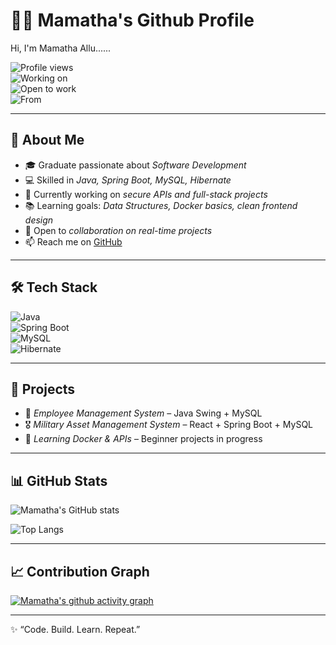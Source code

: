 # 👩‍💻 Mamatha's Github Profile  

Hi, I'm  Mamatha Allu......

![Profile views](https://komarev.com/ghpvc/?username=ALLUMAMATHA&color=purple)  
![Working on](https://img.shields.io/badge/Working%20on-Full%20Stack%20Development-brown)  
![Open to work](https://img.shields.io/badge/Open%20to-Real%20Time%20Projects-green)  
![From](https://img.shields.io/badge/From-India-orange)  

---

## 🌟 About Me  
- 🎓 Graduate passionate about *Software Development*  
- 💻 Skilled in *Java, Spring Boot, MySQL, Hibernate*  
- 🚀 Currently working on *secure APIs and full-stack projects*  
- 📚 Learning goals: *Data Structures, Docker basics, clean frontend design*  
- 🤝 Open to *collaboration on real-time projects*  
- 📫 Reach me on [GitHub](https://github.com/ALLUMAMATHA)  

---

## 🛠 Tech Stack  
![Java](https://img.shields.io/badge/Java-purple?style=for-the-badge&logo=java&logoColor=white)  
![Spring Boot](https://img.shields.io/badge/SpringBoot-brown?style=for-the-badge&logo=springboot&logoColor=white)  
![MySQL](https://img.shields.io/badge/MySQL-green?style=for-the-badge&logo=mysql&logoColor=white)  
![Hibernate](https://img.shields.io/badge/Hibernate-darkgreen?style=for-the-badge&logo=hibernate&logoColor=white)  

---

## 📌 Projects  
- 🏢 *Employee Management System* – Java Swing + MySQL  
- 🎖 *Military Asset Management System* – React + Spring Boot + MySQL  
- 🌱 *Learning Docker & APIs* – Beginner projects in progress  

---

## 📊 GitHub Stats  

![Mamatha's GitHub stats](https://github-readme-stats.vercel.app/api?username=ALLUMAMATHA&show_icons=true&theme=radical)  

![Top Langs](https://github-readme-stats.vercel.app/api/top-langs/?username=ALLUMAMATHA&layout=compact&theme=tokyonight)  

---

## 📈 Contribution Graph  

[![Mamatha's github activity graph](https://github-readme-activity-graph.vercel.app/graph?username=ALLUMAMATHA&theme=react-dark)](https://github.com/ashutosh00710/github-readme-activity-graph)  

---
✨ “Code. Build. Learn. Repeat.”
